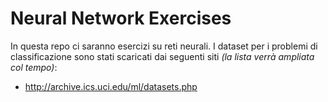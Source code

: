 # Neural Network Exercises
In questa repo ci saranno esercizi su reti neurali. I dataset per i problemi di classificazione sono stati scaricati dai seguenti siti *(la lista verrà ampliata col tempo)*:
- http://archive.ics.uci.edu/ml/datasets.php
